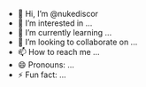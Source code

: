 - 👋 Hi, I’m @nukediscor
- 👀 I’m interested in ...
- 🌱 I’m currently learning ...
- 💞️ I’m looking to collaborate on ...
- 📫 How to reach me ...
- 😄 Pronouns: ...
- ⚡ Fun fact: ...

<!---
nukediscor/nukediscor is a ✨ special ✨ repository because its `README.md` (this file) appears on your GitHub profile.
You can click the Preview link to take a look at your changes.
--->
